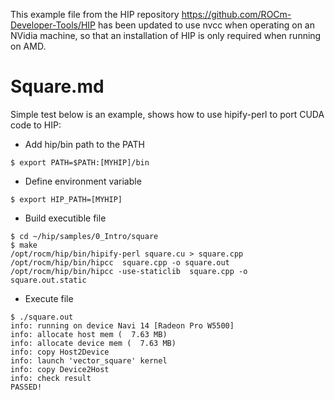 This example file from the HIP repository https://github.com/ROCm-Developer-Tools/HIP
has been updated to use nvcc when operating on an NVidia machine, so that
an installation of HIP is only required when running on AMD.

# Square.md

Simple test below is an example, shows how to use hipify-perl to port CUDA code to HIP:

- Add hip/bin path to the PATH

```
$ export PATH=$PATH:[MYHIP]/bin
```

- Define environment variable

```
$ export HIP_PATH=[MYHIP]
```

- Build executible file

```
$ cd ~/hip/samples/0_Intro/square
$ make
/opt/rocm/hip/bin/hipify-perl square.cu > square.cpp
/opt/rocm/hip/bin/hipcc  square.cpp -o square.out
/opt/rocm/hip/bin/hipcc -use-staticlib  square.cpp -o square.out.static
```
- Execute file
```
$ ./square.out
info: running on device Navi 14 [Radeon Pro W5500]
info: allocate host mem (  7.63 MB)
info: allocate device mem (  7.63 MB)
info: copy Host2Device
info: launch 'vector_square' kernel
info: copy Device2Host
info: check result
PASSED!
```
